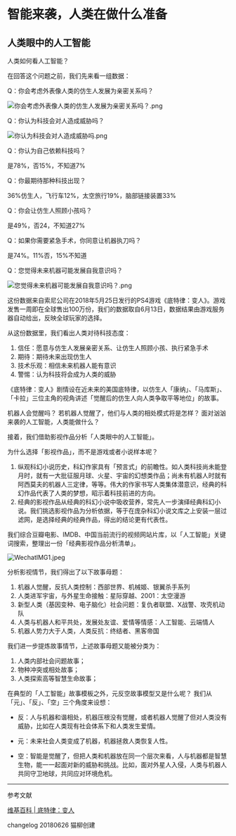 # 智能来袭，人类在做什么准备


## 人类眼中的人工智能

人类如何看人工智能？

在回答这个问题之前，我们先来看一组数据：



Q：你会考虑外表像人类的仿生人发展为亲密关系吗？

![你会考虑外表像人类的仿生人发展为亲密关系吗？.png](https://upload-images.jianshu.io/upload_images/445711-d885679c3bd98a75.png?imageMogr2/auto-orient/strip%7CimageView2/2/w/1240)




Q：你认为科技会对人造成威胁吗？

![你认为科技会对人造成威胁吗.png](https://upload-images.jianshu.io/upload_images/445711-be380084b7d9a185.png?imageMogr2/auto-orient/strip%7CimageView2/2/w/1240)




Q：你认为自己依赖科技吗？

是78%，否15%，不知道7%


Q：你最期待那种科技出现？

36%仿生人，飞行车12%，太空旅行19%，脑部链接装置33%


Q：你会让仿生人照顾小孩吗？

是49%，否24，不知道27%


Q：如果你需要紧急手术，你同意让机器执刀吗？

是74%。11%否，15%不知道



Q：您觉得未来机器可能发展自我意识吗？

![您觉得未来机器可能发展自我意识吗？.png](https://upload-images.jianshu.io/upload_images/445711-49c12babdb6b276d.png?imageMogr2/auto-orient/strip%7CimageView2/2/w/1240)


这份数据来自索尼公司在2018年5月25日发行的PS4游戏《底特律：变人》。游戏发售一周即在全球售出100万份，我们的数据取自6月13日，数据结果由游戏服务器自动给出，反映全球玩家的选择。

从这份数据里，我们看出人类对待科技态度：
1. 信任：愿意与仿生人发展亲密关系、让仿生人照顾小孩、执行紧急手术
2. 期待：期待未来出现仿生人
3. 技术乐观：相信未来机器人能有意识
4. 警惕：认为科技将会成为人类的威胁

《底特律：变人》剧情设在近未来的美国底特律，以仿生人「康纳」、「马库斯」、「卡拉」三位主角的视角讲述「觉醒后的仿生人向人类争取平等地位」的故事。

机器人会觉醒吗？
若机器人觉醒了，他们与人类的相处模式将是怎样？
面对汹汹来袭的人工智能，人类能做什么？

接着，我们借助影视作品分析「人类眼中的人工智能」。

为什么选择「影视作品」，而不是游戏或者小说样本呢？

1. 纵观科幻小说历史，科幻作家具有「预言式」的前瞻性。如人类科技尚未能登月时，就有一大批征服月球、火星、宇宙的幻想类作品；尚未有机器人时就有阿西莫夫的机器人三定律，等等。伟大的作家书写人类集体潜意识，经典的科幻作品代表了人类的梦想，昭示着科技前进的方向。
2.  经典的影视作品从经典的科幻小说中吸收营养，常先人一步演绎经典科幻小说。我们挑选影视作品为分析依据，等于在庞杂科幻小说文库之上安装一层过滤网，是选择经典的经典作品，得出的结论更有代表性。

我们综合豆瓣电影、IMDB、中国当前流行的视频网站片库，以「人工智能」关键词搜索，整理出一份「经典影视作品分析清单」。

![WechatIMG1.jpeg](https://upload-images.jianshu.io/upload_images/445711-7ca7af43962cb93c.jpeg?imageMogr2/auto-orient/strip%7CimageView2/2/w/1240)


分析影视情节，我们得出了以下故事母题：
1. 机器人觉醒，反抗人类控制：西部世界、机械姬、银翼杀手系列
2. 人类进军宇宙，与外星生命接触：星际穿越、2001：太空漫游
3. 新型人类（基因变种、电子脑化）社会问题：复仇者联盟、X战警、攻壳机动队
4. 人类与机器人和平共处，发展处友谊、爱情等情感：人工智能、云端情人
5. 机器人势力大于人类，人类反抗：终结者、黑客帝国

我们进一步提炼故事情节，上述故事母题又能被分类为：
1. 人类内部社会问题故事；
2. 物种冲突或相处故事；
3. 人类探索高等智慧生命故事；

在典型的「人工智能」故事模板之外，元反空故事模型又是什么呢？
我们从「元」、「反」、「空」三个角度来设想：
- 反：人与机器和谐相处，机器压根没有觉醒，或者机器人觉醒了但对人类没有威胁，比如在人类现有社会体系下和人类发生爱情。
- 元：未来社会人类变成了机器，机器拯救人类恢复人性。

- 空：智能是觉醒了，但把人类和机器放在同一个层次来看，人与机器都是智慧生物，能一一起面对新的威胁和挑战。比如，面对外星人入侵，人类与机器人共同守卫地球，共同应对环境危机。





----

参考文献

[维基百科 | 底特律：变人](https://en.wikipedia.org/wiki/Detroit:_Become_Human)


changelog
20180626 猫柳创建




